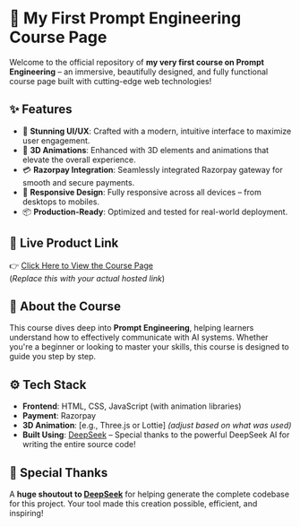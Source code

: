 # 🚀 My First Prompt Engineering Course Page

Welcome to the official repository of **my very first course on Prompt Engineering** – an immersive, beautifully designed, and fully functional course page built with cutting-edge web technologies!

## ✨ Features

- 🎨 **Stunning UI/UX**: Crafted with a modern, intuitive interface to maximize user engagement.
- 🧊 **3D Animations**: Enhanced with 3D elements and animations that elevate the overall experience.
- 💳 **Razorpay Integration**: Seamlessly integrated Razorpay gateway for smooth and secure payments.
- 📱 **Responsive Design**: Fully responsive across all devices – from desktops to mobiles.
- 📦 **Production-Ready**: Optimized and tested for real-world deployment.

## 🔗 Live Product Link

👉 [Click Here to View the Course Page](https://your-course-link.com)  
(*Replace this with your actual hosted link*)

## 🧠 About the Course

This course dives deep into **Prompt Engineering**, helping learners understand how to effectively communicate with AI systems. Whether you're a beginner or looking to master your skills, this course is designed to guide you step by step.

## ⚙️ Tech Stack

- **Frontend**: HTML, CSS, JavaScript (with animation libraries)
- **Payment**: Razorpay
- **3D Animation**: [e.g., Three.js or Lottie] *(adjust based on what was used)*
- **Built Using**: [DeepSeek](https://deepseek.com) – Special thanks to the powerful DeepSeek AI for writing the entire source code!

## 🙏 Special Thanks

A **huge shoutout to [DeepSeek](https://deepseek.com)** for helping generate the complete codebase for this project. Your tool made this creation possible, efficient, and inspiring!

